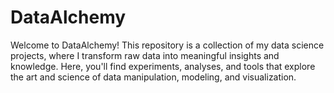 # DataAlchemy
Welcome to DataAlchemy! This repository is a collection of my data science projects, where I transform raw data into meaningful insights and knowledge. Here, you'll find experiments, analyses, and tools that explore the art and science of data manipulation, modeling, and visualization.
